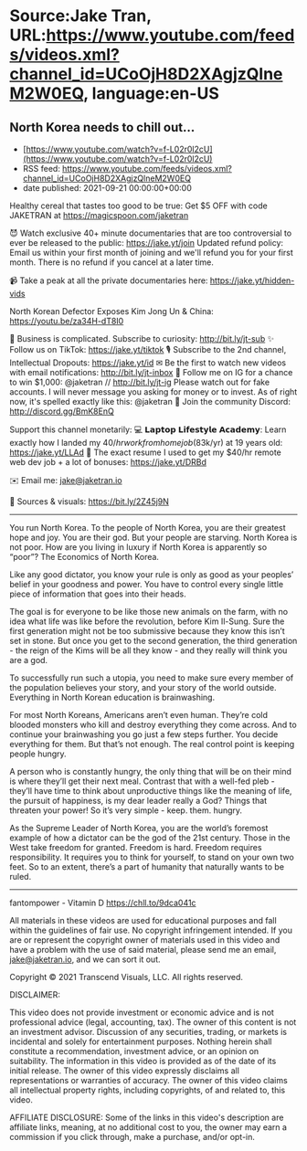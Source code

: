 # Source:Jake Tran, URL:https://www.youtube.com/feeds/videos.xml?channel_id=UCoOjH8D2XAgjzQlneM2W0EQ, language:en-US

## North Korea needs to chill out…
 - [https://www.youtube.com/watch?v=f-L02r0l2cU](https://www.youtube.com/watch?v=f-L02r0l2cU)
 - RSS feed: https://www.youtube.com/feeds/videos.xml?channel_id=UCoOjH8D2XAgjzQlneM2W0EQ
 - date published: 2021-09-21 00:00:00+00:00

Healthy cereal that tastes too good to be true: Get $5 OFF with code JAKETRAN at https://magicspoon.com/jaketran 

😈 Watch exclusive 40+ minute documentaries that are too controversial to ever be released to the public: https://jake.yt/join
Updated refund policy: Email us within your first month of joining and we'll refund you for your first month. There is no refund if you cancel at a later time. 

📹 Take a peak at all the private documentaries here: https://jake.yt/hidden-vids

North Korean Defector Exposes Kim Jong Un & China: https://youtu.be/za34H-dT8I0

🎥 Business is complicated. Subscribe to curiosity: http://bit.ly/jt-sub
✨ Follow us on TikTok: https://jake.yt/tiktok
🎙️ Subscribe to the 2nd channel, Intellectual Dropouts: https://jake.yt/id
✉ Be the first to watch new videos with email notifications: http://bit.ly/jt-inbox
📸 Follow me on IG for a chance to win $1,000: @jaketran // http://bit.ly/jt-ig
Please watch out for fake accounts. I will never message you asking for money or to invest. As of right now, it's spelled exactly like this: @jaketran
💬 Join the community Discord: http://discord.gg/BmK8EnQ

Support this channel monetarily:
💻 𝗟𝗮𝗽𝘁𝗼𝗽 𝗟𝗶𝗳𝗲𝘀𝘁𝘆𝗹𝗲 𝗔𝗰𝗮𝗱𝗲𝗺𝘆: Learn exactly how I landed my $40/hr work from home job ($83k/yr) at 19 years old: https://jake.yt/LLAd
📜 The exact resume I used to get my $40/hr remote web dev job + a lot of bonuses: https://jake.yt/DRBd

✉️ Email me: jake@jaketran.io

📰 Sources & visuals: https://bit.ly/2Z45j9N

-----------------------
You run North Korea. To the people of North Korea, you are their greatest hope and joy. You are their god. But your people are starving. North Korea is not poor. How are you living in luxury if North Korea is apparently so “poor”? The Economics of North Korea.

Like any good dictator, you know your rule is only as good as your peoples’ belief in your goodness and power. You have to control every single little piece of information that goes into their heads.

The goal is for everyone to be like those new animals on the farm, with no idea what life was like before the revolution, before Kim Il-Sung. Sure the first generation might not be too submissive because they know this isn’t set in stone. But once you get to the second generation, the third generation - the reign of the Kims will be all they know - and they really will think you are a god.

To successfully run such a utopia, you need to make sure every member of the population believes your story, and your story of the world outside. Everything in North Korean education is brainwashing.

For most North Koreans, Americans aren’t even human. They’re cold blooded monsters who kill and destroy everything they come across. And to continue your brainwashing you go just a few steps further. You decide everything for them. But that’s not enough. The real control point is keeping people hungry.  

A person who is constantly hungry, the only thing that will be on their mind is where they’ll get their next meal. Contrast that with a well-fed pleb - they’ll have time to think about unproductive things like the meaning of life, the pursuit of happiness, is my dear leader really a God? Things that threaten your power! So it’s very simple - keep. them. hungry. 

As the Supreme Leader of North Korea, you are the world’s foremost example of how a dictator can be the god of the 21st century. Those in the West take freedom for granted. Freedom is hard. Freedom requires responsibility. It requires you to think for yourself, to stand on your own two feet. So to an extent, there’s a part of humanity that naturally wants to be ruled.

-----------------------
fantompower - Vitamin D https://chll.to/9dca041c

All materials in these videos are used for educational purposes and fall within the guidelines of fair use. No copyright infringement intended. If you are or represent the copyright owner of materials used in this video and have a problem with the use of said material, please send me an email, jake@jaketran.io, and we can sort it out.

Copyright © 2021 Transcend Visuals, LLC. All rights reserved.

DISCLAIMER:

This video does not provide investment or economic advice and is not professional advice (legal, accounting, tax).  The owner of this content is not an investment advisor.  Discussion of any securities, trading, or markets is incidental and solely for entertainment purposes.  Nothing herein shall constitute a recommendation, investment advice, or an opinion on suitability.  The information in this video is provided as of the date of its initial release.  The owner of this video expressly disclaims all representations or warranties of accuracy.  The owner of this video claims all intellectual property rights, including copyrights, of and related to, this video.

AFFILIATE DISCLOSURE: Some of the links in this video's description are affiliate links, meaning, at no additional cost to you, the owner may earn a commission if you click through, make a purchase, and/or opt-in.


